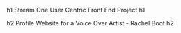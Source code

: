 h1 Stream One User Centric Front End Project h1
 
h2 Profile Website for a Voice Over Artist - Rachel Boot h2


